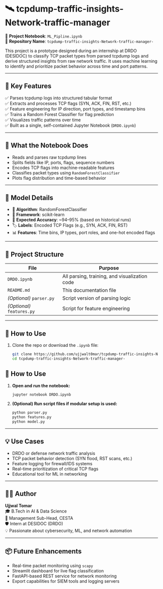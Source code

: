 # 🛰️ tcpdump-traffic-insights-Network-traffic-manager


🔗 **Project Notebook**: `ML_Pipline.ipynb`  
📁 **Repository Name**: `tcpdump-traffic-insights-Network-traffic-manager-`

This project is a prototype designed during an internship at DRDO (DESIDOC) to classify TCP packet types from parsed tcpdump logs and derive structured insights from raw network traffic. It uses machine learning to identify and prioritize packet behavior across time and port patterns.

---

## 📌 Key Features

✅ Parses tcpdump logs into structured tabular format  
✅ Extracts and processes TCP flags (SYN, ACK, FIN, RST, etc.)  
✅ Feature engineering for IP direction, port types, and timestamp bins  
✅ Trains a Random Forest Classifier for flag prediction  
✅ Visualizes traffic patterns over time  
✅ Built as a single, self-contained Jupyter Notebook (`DRDO.ipynb`)  

---

## 🧠 What the Notebook Does

- Reads and parses raw tcpdump lines  
- Splits fields like IP, ports, flags, sequence numbers  
- Encodes TCP flags into machine-readable features  
- Classifies packet types using `RandomForestClassifier`  
- Plots flag distribution and time-based behavior  

---

## 🧪 Model Details

- 📌 **Algorithm**: RandomForestClassifier  
- 🧠 **Framework**: scikit-learn  
- 🎯 **Expected Accuracy**: ~94–95% (based on historical runs)  
- 🏷️ **Labels**: Encoded TCP Flags (e.g., SYN, ACK, FIN, RST)  
- 📊 **Features**: Time bins, IP types, port roles, and one-hot encoded flags  

---

## 📁 Project Structure

| File           | Purpose                                      |
|----------------|----------------------------------------------|
| `DRDO.ipynb`   | All parsing, training, and visualization code |
| `README.md`    | This documentation file                      |
| *(Optional)* `parser.py` | Script version of parsing logic   |
| *(Optional)* `features.py` | Script for feature engineering  |

---

## 🚀 How to Use

1. Clone the repo or download the `.ipynb` file:
   ```bash
   git clone https://github.com/ujjwalt0mar/tcpdump-traffic-insights-Network-traffic-manager-.git
   cd tcpdump-traffic-insights-Network-traffic-manager-

## 🚀 How to Use

1. **Open and run the notebook:**
   ```bash
   jupyter notebook DRDO.ipynb
   ```

2. **(Optional) Run script files if modular setup is used:**
   ```bash
   python parser.py
   python features.py
   python model.py
   ```

---

## 💡 Use Cases

- DRDO or defense network traffic analysis  
- TCP packet behavior detection (SYN flood, RST scans, etc.)  
- Feature logging for firewall/IDS systems  
- Real-time prioritization of critical TCP flags  
- Educational tool for ML in networking  

---

## 🧑‍💻 Author

**Ujjwal Tomar**  
🎓 B.Tech in AI & Data Science  
📌 Management Sub-Head, CESTA  
🛡️ Intern at DESIDOC (DRDO)  
💡 Passionate about cybersecurity, ML, and network automation  

---

## 📦 Future Enhancements

- Real-time packet monitoring using `scapy`  
- Streamlit dashboard for live flag classification  
- FastAPI-based REST service for network monitoring  
- Export capabilities for SIEM tools and logging servers  

